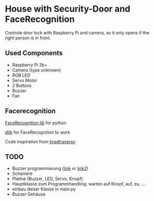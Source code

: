 # House with Security-Door and FaceRecognition
Controle door lock with Raspberry Pi and camera, so it only opens if the right person is in front.

## Used Components
 - Raspberry Pi 3b+
 - Camera (type unknown)
 - RGB LED
 - Servo Motor
 - 2 Buttons
 - Buzzer
 - Fan



## Facerecognition

[FaceRecognition lib](https://github.com/ageitgey/face_recognition) for python

[dlib](http://dlib.net/python/index.html) for FaceRecognition to work

Code inspiration from [bradtraversy](https://github.com/bradtraversy/face_recognition_examples/blob/master/indentify.py)

## TODO
 - Buzzer programmierung ([link](https://www.roboter-bausatz.de/projekte/buzzer-mit-arduino-steuern) or [link2](https://surtrtech.com/2018/01/29/how-to-use-a-buzzer-piezo-speaker-with-arduino/))
 - Schaniere
 - Platine (Buzzer, LED, Servo, Knopf)
 - Hauptklasse zum Programmhandling: warten auf Knopf, auf, zu, ...
 - einbau dieser Klasse in main.py
 - Buzzer Gehäuse